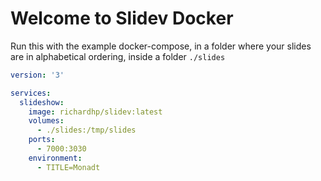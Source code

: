 # Welcome to Slidev Docker

Run this with the example docker-compose, in a folder where your slides are in alphabetical ordering, inside a folder ```./slides```

```yaml
version: '3'

services:
  slideshow:
    image: richardhp/slidev:latest
    volumes:
      - ./slides:/tmp/slides
    ports:
      - 7000:3030
    environment:
      - TITLE=Monadt
```

